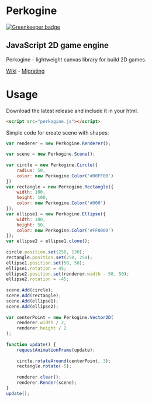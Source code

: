 # Perkogine

[![Greenkeeper badge](https://badges.greenkeeper.io/Perkovec/Perkogine.svg)](https://greenkeeper.io/)

## JavaScript 2D game engine
Perkogine - lightweight canvas library for build 2D games.

[Wiki](https://github.com/Perkovec/Perkogine/wiki) - [Migrating](https://github.com/Perkovec/Perkogine/wiki/Migrating)
# Usage
Download the latest release and include it in your html.
```html
<script src="perkogine.js"></script>
```
Simple code for create scene with shapes:
```javascript
var renderer = new Perkogine.Renderer();
    
var scene = new Perkogine.Scene();
    
var circle = new Perkogine.Circle({
    radius: 50,
    color: new Perkogine.Color('#00FF00')
})
var rectangle = new Perkogine.Rectangle({
    width: 100,
    height: 100,
    color: new Perkogine.Color('#000')
});
var ellipse1 = new Perkogine.Ellipse({
    width: 100,
    height: 50,
    color: new Perkogine.Color('#FF0000')
});
var ellipse2 = ellipse1.clone();
    
circle.position.set(250, 130);
rectangle.position.set(250, 250);
ellipse1.position.set(50, 50);
ellipse1.rotation = 45;
ellipse2.position.set(renderer.width - 50, 50);
ellipse2.rotation = -45;
    
scene.Add(circle);
scene.Add(rectangle);
scene.Add(ellipse1);
scene.Add(ellipse2);
    
var centerPoint = new Perkogine.Vector2D(
    renderer.width / 2, 
    renderer.height / 2
);
    
function update() {
    requestAnimationFrame(update);
        
    circle.rotateAround(centerPoint, 3);
    rectangle.rotate(-5);
              
    renderer.clear();
    renderer.Render(scene);
}
update();
```